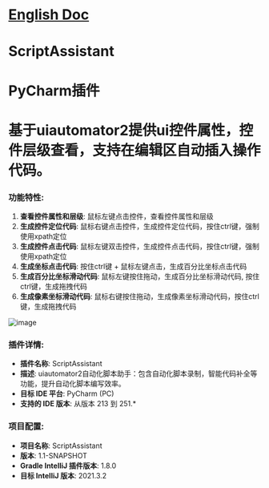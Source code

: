 # [English Doc](README_en.md)
# ScriptAssistant

# PyCharm插件
# 基于uiautomator2提供ui控件属性，控件层级查看，支持在编辑区自动插入操作代码。

### 功能特性:

1.  **查看控件属性和层级**: 鼠标左键点击控件，查看控件属性和层级
2.  **生成控件定位代码**: 鼠标右键点击控件，生成控件定位代码，按住ctrl键，强制使用xpath定位
3.  **生成控件点击代码**: 鼠标左键双击控件，生成控件点击代码，按住ctrl键，强制使用xpath定位
4.  **生成坐标点击代码**: 按住ctrl键 + 鼠标左键点击，生成百分比坐标点击代码
5.  **生成百分比坐标滑动代码**: 鼠标左键按住拖动，生成百分比坐标滑动代码, 按住ctrl键，生成拖拽代码
6.  **生成像素坐标滑动代码**: 鼠标右键按住拖动，生成像素坐标滑动代码，按住ctrl键，生成拖拽代码

![image](https://github.com/user-attachments/assets/7b012ea5-1f5b-4290-b4f5-8ffc4b304551)

### 插件详情:

* **插件名称**: ScriptAssistant
* **描述**: uiautomator2自动化脚本助手：包含自动化脚本录制，智能代码补全等功能，提升自动化脚本编写效率。
* **目标 IDE 平台**: PyCharm (PC)
* **支持的 IDE 版本**: 从版本 213 到 251.*

### 项目配置:

* **项目名称**: ScriptAssistant
* **版本**: 1.1-SNAPSHOT
* **Gradle IntelliJ 插件版本**: 1.8.0
* **目标 IntelliJ 版本**: 2021.3.2
